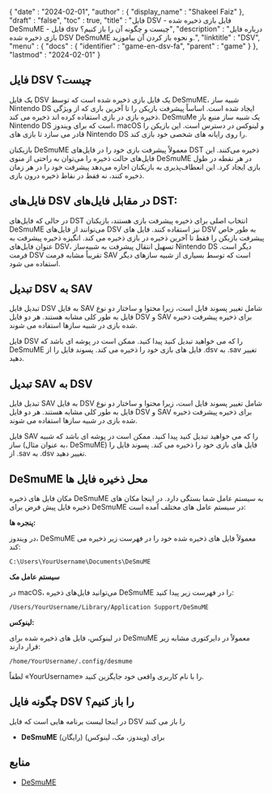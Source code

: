 {
  "date" : "2024-02-01",
  "author" : {
    "display_name" : "Shakeel Faiz"
},
  "draft" : "false",
  "toc" : true,
  "title" : "فایل DSV - فایل بازی ذخیره شده DeSmuME - فایل dsv چیست و چگونه آن را باز کنیم؟",
  "description" : "درباره فایل بازی ذخیره شده DSV DeSmuME و نحوه باز کردن آن بیاموزید.",
  "linktitle" : "DSV",
  "menu" : {
    "docs" : {
      "identifier" : "game-en-dsv-fa",
      "parent" : "game"
}
},
  "lastmod" : "2024-02-01"
}

## فایل DSV چیست؟

یک فایل DSV یک فایل بازی ذخیره شده است که توسط DeSmuME، شبیه ساز Nintendo DS ایجاد شده است. اساساً پیشرفت بازیکن را تا آخرین باری که از ویژگی ذخیره بازی در بازی استفاده کرده اند ذخیره می کند. DeSmuMe یک شبیه ساز منبع باز Nintendo DS است که برای ویندوز، macOS و لینوکس در دسترس است. این بازیکن را قادر می سازد تا بازی های Nintendo DS را روی رایانه های شخصی خود بازی کند.

بازیکنان DeSmuME معمولاً پیشرفت بازی خود را در فایل‌های DST ذخیره می‌کنند. این فایل‌های حالت ذخیره را می‌توان به راحتی از منوی DeSmuME در هر نقطه در طول بازی ایجاد کرد. این انعطاف‌پذیری به بازیکنان اجازه می‌دهد پیشرفت خود را در هر زمان ذخیره کنند، نه فقط در نقاط ذخیره درون بازی.

## فایل‌های DSV در مقابل فایل‌های DST:

در حالی که فایل‌های DST انتخاب اصلی برای ذخیره پیشرفت بازی هستند، بازیکنان DeSmuME می‌توانند از فایل‌های DSV نیز استفاده کنند. فایل های DSV به طور خاص پیشرفت بازیکن را فقط تا آخرین ذخیره در بازی ذخیره می کند. انگیزه ذخیره پیشرفت به عنوان فایل‌های DSV، تسهیل انتقال پیشرفت به شبیه‌ساز Nintendo DS دیگر است. فرمت DSV تقریباً مشابه فرمت SAV است که توسط بسیاری از شبیه سازهای دیگر استفاده می شود.

## تبدیل DSV به SAV

تبدیل فایل DSV به فایل SAV شامل تغییر پسوند فایل است، زیرا محتوا و ساختار دو نوع فایل به طور کلی مشابه هستند. هر دو فایل DSV و SAV برای ذخیره پیشرفت ذخیره شده بازی در شبیه سازها استفاده می شوند.

فایل DSV را که می خواهید تبدیل کنید پیدا کنید. ممکن است در پوشه ای باشد که DeSmuME فایل های بازی خود را ذخیره می کند. پسوند فایل را از .dsv به .sav تغییر دهید.

## تبدیل SAV به DSV

تبدیل فایل SAV به فایل DSV شامل تغییر پسوند فایل است، زیرا محتوا و ساختار دو نوع فایل به طور کلی مشابه هستند. هر دو فایل DSV و SAV برای ذخیره پیشرفت ذخیره شده بازی در شبیه سازها استفاده می شوند.

فایل SAV را که می خواهید تبدیل کنید پیدا کنید. ممکن است در پوشه ای باشد که شبیه ساز (به عنوان مثال، DeSmuME) فایل های بازی خود را ذخیره می کند. پسوند فایل را از .sav به .dsv تغییر دهید.

## DeSmuME محل ذخیره فایل ها

مکان فایل های ذخیره DeSmuME به سیستم عامل شما بستگی دارد. در اینجا مکان های ذخیره فایل پیش فرض برای DeSmuME در سیستم عامل های مختلف آمده است:

**پنجره ها:**

در ویندوز، DeSmuME معمولاً فایل های ذخیره شده خود را در فهرست زیر ذخیره می کند:

```
C:\Users\YourUsername\Documents\DeSmuME
```

**سیستم عامل مک**

در macOS، می‌توانید فایل‌های ذخیره DeSmuME را در فهرست زیر پیدا کنید:

```
/Users/YourUsername/Library/Application Support/DeSmuME
```

**لینوکس:**

در لینوکس، فایل های ذخیره شده برای DeSmuME معمولاً در دایرکتوری مشابه زیر قرار دارند:

```
/home/YourUsername/.config/desmume
```

لطفاً «YourUsername» را با نام کاربری واقعی خود جایگزین کنید.

## چگونه فایل DSV را باز کنیم؟

در اینجا لیست برنامه هایی است که فایل DSV را باز می کنند

- **DeSmuME** (رایگان) برای (ویندوز، مک، لینوکس)

## منابع
* [DeSmuME](http://desmume.org/)


